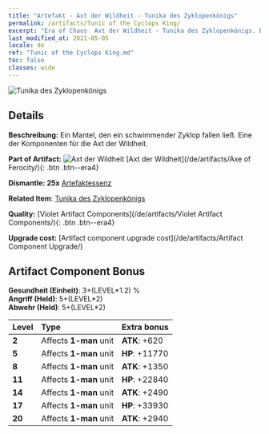 ```yaml
---
title: "Artefakt - Axt der Wildheit - Tunika des Zyklopenkönigs"
permalink: /artifacts/Tunic of the Cyclops King/
excerpt: "Era of Chaos  Axt der Wildheit - Tunika des Zyklopenkönigs. Ein Mantel, den ein schwimmender Zyklop fallen ließ. Eine der Komponenten für die Axt der Wildheit."
last_modified_at: 2021-05-05
locale: de
ref: "Tunic of the Cyclops King.md"
toc: false
classes: wide
---
```


 ![Tunika des Zyklopenkönigs](/images/t/artifact_40314.png)



## Details

 **Beschreibung:** Ein Mantel, den ein schwimmender Zyklop fallen ließ. Eine der Komponenten für die Axt der Wildheit.

 **Part of Artifact:** ![Axt der Wildheit](/images/t/icon_artifact_31.png) [Axt der Wildheit](/de/artifacts/Axe of Ferocity/){: .btn .btn--era4}

 **Dismantle: 25x** [Artefaktessenz](/ItemsDE/con_905/)

 **Related Item**: [Tunika des Zyklopenkönigs](/ItemsDE/art_128/)

 **Quality:** [Violet Artifact Components](/de/artifacts/Violet Artifact Components/){: .btn .btn--era4}

 **Upgrade cost:** [Artifact component upgrade cost](/de/artifacts/Artifact Component Upgrade/)

## Artifact Component Bonus

  **Gesundheit (Einheit)**: 3+(LEVEL\*1.2) %<br/>**Angriff (Held)**: 5+(LEVEL\*2)<br/>**Abwehr (Held)**: 5+(LEVEL\*2)

  |  Level  | Type |    Extra bonus  | 
  |:--------|:-----|:----------------| 
  | **2** | Affects **1-man** unit | **ATK**: +620 | 
  | **5** | Affects **1-man** unit | **HP**: +11770 | 
  | **8** | Affects **1-man** unit | **ATK**: +1350 | 
  | **11** | Affects **1-man** unit | **HP**: +22840 | 
  | **14** | Affects **1-man** unit | **ATK**: +2490 | 
  | **17** | Affects **1-man** unit | **HP**: +33930 | 
  | **20** | Affects **1-man** unit | **ATK**: +2940 | 
